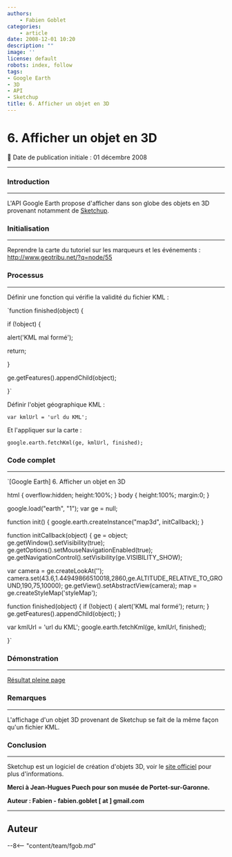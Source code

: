 ```yaml
---
authors:
    - Fabien Goblet
categories:
    - article
date: 2008-12-01 10:20
description: ""
image: ''
license: default
robots: index, follow
tags:
- Google Earth
- 3D
- API
- Sketchup
title: 6. Afficher un objet en 3D
---
```


# 6. Afficher un objet en 3D

:calendar: Date de publication initiale : 01 décembre 2008

----

### Introduction

---

L'API Google Earth propose d'afficher dans son globe des objets en 3D provenant notamment de [Sketchup](http://sketchup.google.com/intl/fr/).  

### Initialisation

---

Reprendre la carte du tutoriel sur les marqueurs et les événements : <http://www.geotribu.net/?q=node/55>  

### Processus

---

Définir une fonction qui vérifie la validité du fichier KML :  

`function finished(object) {  

if (!object) {  

alert('KML mal formé');  

return;  

}  

ge.getFeatures().appendChild(object);  

}`  

Définir l'objet géographique KML :  

`var kmlUrl = 'url du KML';`  

Et l'appliquer sur la carte :  

`google.earth.fetchKml(ge, kmlUrl, finished);`  

### Code complet

---

`[Google Earth] 6. Afficher un objet en 3D

html { overflow:hidden; height:100%; }
body { height:100%; margin:0; }

google.load("earth", "1");
var ge = null;

function init() {
google.earth.createInstance("map3d", initCallback);
}

function initCallback(object) {
ge = object;
ge.getWindow().setVisibility(true);
ge.getOptions().setMouseNavigationEnabled(true);
ge.getNavigationControl().setVisibility(ge.VISIBILITY\_SHOW);

var camera = ge.createLookAt('');
camera.set(43.6,1.44949866510018,2860,ge.ALTITUDE\_RELATIVE\_TO\_GROUND,190,75,10000);
ge.getView().setAbstractView(camera);
map = ge.createStyleMap('styleMap');

function finished(object) {
if (!object) {
alert('KML mal formé');
return;
}
ge.getFeatures().appendChild(object);
}

var kmlUrl = 'url du KML';
google.earth.fetchKml(ge, kmlUrl, finished);

}`  

### Démonstration

---

[Résultat pleine page](http://88.191.39.115/fabien/geotribu/%5bgeotribu%5d_Google-Earth_tuto6.html)

### Remarques

---

L'affichage d'un objet 3D provenant de Sketchup se fait de la même façon qu'un fichier KML.

### Conclusion

---

Sketchup est un logiciel de création d'objets 3D, voir le [site officiel](http://sketchup.google.com/intl/fr/) pour plus d'informations.

**Merci à Jean-Hugues Puech pour son musée de Portet-sur-Garonne.**

**Auteur : Fabien - fabien.goblet [ at ] gmail.com**

----

## Auteur

--8<-- "content/team/fgob.md"
